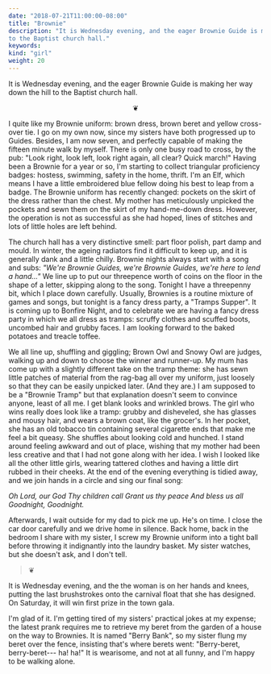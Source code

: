 ```yaml
---
date: "2018-07-21T11:00:00-08:00"
title: "Brownie"
description: "It is Wednesday evening, and the eager Brownie Guide is making her way down the hill
to the Baptist church hall."
keywords:
kind: "girl"
weight: 20
---
```


It is Wednesday evening, and the eager Brownie Guide is making her way down the hill to the Baptist
church hall.

<p style="text-align: center;">
❦
</p>

I quite like my Brownie uniform: brown dress, brown beret and yellow cross-over tie. I go on my own
now, since my sisters have both progressed up to Guides. Besides, I am now seven, and perfectly
capable of making the fifteen minute walk by myself. There is only one busy road to cross, by the
pub: "Look right, look left, look right again, all clear? Quick march!" Having been a Brownie for a
year or so, I'm starting to collect triangular proficiency badges: hostess, swimming, safety in the
home, thrift. I'm an Elf, which means I have a little embroidered blue fellow doing his best to leap
from a badge. The Brownie uniform has recently changed: pockets on the skirt of the dress rather
than the chest. My mother has meticulously unpicked the pockets and sewn them on the skirt of my
hand-me-down dress. However, the operation is not as successful as she had hoped, lines of stitches
and lots of little holes are left behind.

The church hall has a very distinctive smell: part floor polish, part damp and mould. In winter, the
ageing radiators find it difficult to keep up, and it is generally dank and a little chilly. Brownie
nights always start with a song and subs: *"We're Brownie Guides, we're Brownie Guides, we're here
to lend a hand..."* We line up to put our threepence worth of coins on the floor in the shape of a
letter, skipping along to the song. Tonight I have a threepenny bit, which I place down carefully.
Usually, Brownies is a routine mixture of games and songs, but tonight is a fancy dress party, a
"Tramps Supper". It is coming up to Bonfire Night, and to celebrate we are having a fancy dress
party in which we all dress as tramps: scruffy clothes and scuffed boots, uncombed hair and grubby
faces. I am looking forward to the baked potatoes and treacle toffee.

We all line up, shuffling and giggling; Brown Owl and Snowy Owl are judges, walking up and down to
choose the winner and runner-up. My mum has come up with a slightly different take on the tramp
theme: she has sewn little patches of material from the rag-bag all over my uniform, just loosely so
that they can be easily unpicked later. (And they are.) I am supposed to be a <span
dir="rtl">"</span>Brownie Tramp" but that explanation doesn\'t seem to convince anyone, least of all
me. I get blank looks and wrinkled brows. The girl who wins really does look like a tramp: grubby
and disheveled, she has glasses and mousy hair, and wears a brown coat, like the grocer's. In her
pocket, she has an old tobacco tin containing several cigarette ends that make me feel a bit queasy.
She shuffles about looking cold and hunched. I stand around feeling awkward and out of place,
wishing that my mother had been less creative and that I had not gone along with her idea. I wish I
looked like all the other little girls, wearing tattered clothes and having a little dirt rubbed in
their cheeks. At the end of the evening everything is tidied away, and we join hands in a circle and
sing our final song:

*Oh Lord, our God*
*Thy children call*
*Grant us thy peace*
*And bless us all*
*Goodnight, Goodnight.*

Afterwards, I wait outside for my dad to pick me up. He's on time. I close the car door carefully
and we drive home in silence. Back home, back in the bedroom I share with my sister, I screw my
Brownie uniform into a tight ball before throwing it indignantly into the laundry basket. My sister
watches, but she doesn't ask, and I don't tell.

> ❦

It is Wednesday evening, and the the woman is on her hands and knees, putting the last brushstrokes
onto the carnival float that she has designed. On Saturday, it will win first prize in the town
gala.

I'm glad of it. I'm getting tired of my sisters' practical jokes at my expense; the latest prank
requires me to retrieve my beret from the garden of a house on the way to Brownies. It is named
"Berry Bank", so my sister flung my beret over the fence, insisting that's where berets went:
"Berry-beret, berry-beret--- ha! ha!" It is wearisome, and not at all funny, and I'm happy to be
walking alone.
